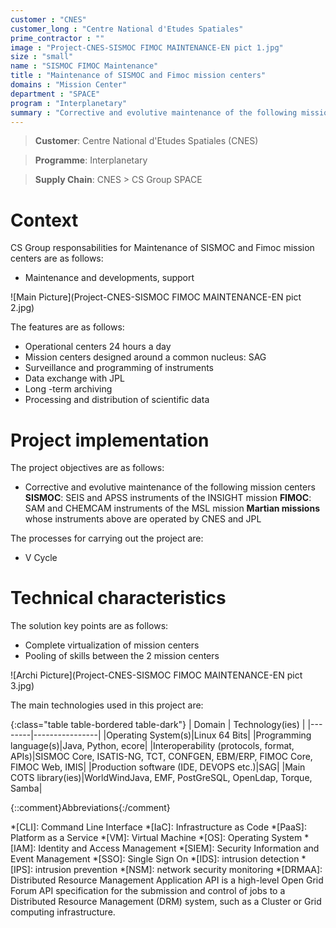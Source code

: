 ```yaml
---
customer : "CNES"
customer_long : "Centre National d'Etudes Spatiales"
prime_contractor : ""
image : "Project-CNES-SISMOC FIMOC MAINTENANCE-EN pict 1.jpg"
size : "small"
name : "SISMOC FIMOC Maintenance"
title : "Maintenance of SISMOC and Fimoc mission centers"
domains : "Mission Center"
department : "SPACE"
program : "Interplanetary"
summary : "Corrective and evolutive maintenance of the following mission centers. SISMOC: SEIS and APSS instruments of the INSIGHT mission. FIMOC: SAM and CHEMCAM instruments of the MSL mission. Martian missions whose instruments above are operated by CNES and JPL"
---
```


> __Customer__\: Centre National d'Etudes Spatiales (CNES)

> __Programme__\: Interplanetary

> __Supply Chain__\: CNES >  CS Group SPACE


# Context


CS Group responsabilities for Maintenance of SISMOC and Fimoc mission centers are as follows:
* Maintenance and developments, support

![Main Picture](Project-CNES-SISMOC FIMOC MAINTENANCE-EN pict 2.jpg)

The features are as follows:
* Operational centers 24 hours a day
* Mission centers designed around a common nucleus: SAG
* Surveillance and programming of instruments
* Data exchange with JPL
* Long -term archiving
* Processing and distribution of scientific data

# Project implementation

The project objectives are as follows:
* Corrective and evolutive maintenance of the following mission centers
	**SISMOC**: SEIS and APSS instruments of the INSIGHT mission
	**FIMOC**: SAM and CHEMCAM instruments of the MSL mission
	**Martian missions** whose instruments above are operated by CNES and JPL

The processes for carrying out the project are:
* V Cycle

# Technical characteristics

The solution key points are as follows:
* Complete virtualization of mission centers
* Pooling of skills between the 2 mission centers

![Archi Picture](Project-CNES-SISMOC FIMOC MAINTENANCE-EN pict 3.jpg)

The main technologies used in this project are:

{:class="table table-bordered table-dark"}
| Domain | Technology(ies) |
|--------|----------------|
|Operating System(s)|Linux 64 Bits|
|Programming language(s)|Java, Python, ecore|
|Interoperability (protocols, format, APIs)|SISMOC Core, ISATIS-NG, TCT, CONFGEN, EBM/ERP, FIMOC Core, FIMOC Web, IMIS|
|Production software (IDE, DEVOPS etc.)|SAG|
|Main COTS library(ies)|WorldWindJava, EMF, PostGreSQL, OpenLdap, Torque, Samba|



{::comment}Abbreviations{:/comment}

*[CLI]: Command Line Interface
*[IaC]: Infrastructure as Code
*[PaaS]: Platform as a Service
*[VM]: Virtual Machine
*[OS]: Operating System
*[IAM]: Identity and Access Management
*[SIEM]: Security Information and Event Management
*[SSO]: Single Sign On
*[IDS]: intrusion detection
*[IPS]: intrusion prevention
*[NSM]: network security monitoring
*[DRMAA]: Distributed Resource Management Application API is a high-level Open Grid Forum API specification for the submission and control of jobs to a Distributed Resource Management (DRM) system, such as a Cluster or Grid computing infrastructure.
